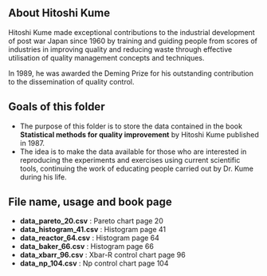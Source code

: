 ## About Hitoshi Kume

Hitoshi Kume made exceptional contributions to the industrial development of post war Japan since 1960 by training and guiding people from scores of industries in improving quality and reducing waste through effective utilisation of quality management concepts and techniques.

In 1989, he was awarded the Deming Prize for his outstanding contribution to the dissemination of quality control.

## Goals of this folder
- The purpose of this folder is to store the data contained in the book **Statistical methods for quality improvement** by Hitoshi Kume published in 1987.
- The idea is to make the data available for those who are interested in reproducing the experiments and exercises using current scientific tools, continuing the work of educating people carried out by Dr. Kume during his life.

## File name, usage and book page
- **data_pareto_20.csv** : Pareto chart page 20
- **data_histogram_41.csv** : Histogram page 41
- **data_reactor_64.csv** : Histogram page 64
- **data_baker_66.csv** : Histogram page 66
- **data_xbarr_96.csv** : Xbar-R control chart page 96
- **data_np_104.csv** : Np control chart page 104


